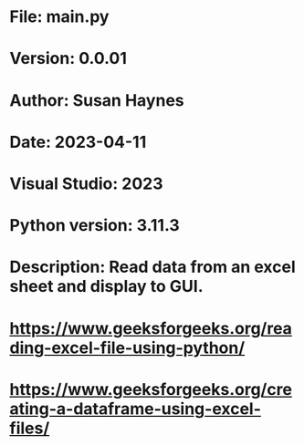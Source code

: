 # File:     main.py
# Version:  0.0.01
# Author:   Susan Haynes
# Date: 2023-04-11
# Visual Studio: 2023
# Python version: 3.11.3

# Description: Read data from an excel sheet and display to GUI.

# https://www.geeksforgeeks.org/reading-excel-file-using-python/
# https://www.geeksforgeeks.org/creating-a-dataframe-using-excel-files/